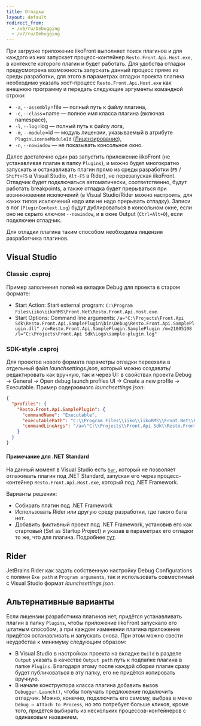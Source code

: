 ```yaml
---
title: Отладка
layout: default
redirect_from:
  - /v6/ru/Debugging
  - /v7/ru/Debugging
---
```

При загрузке приложение iikoFront выполняет поиск плагинов и для каждого из них запускает процесс-контейнер `Resto.Front.Api.Host.exe`, в контексте которого плагин и будет работать.
Для удобства отладки предусмотрена возможность запускать данный процесс прямо из среды разработки, для этого в параметрах отладки проекта плагина необходимо указать хост-процесс `Resto.Front.Api.Host.exe` как внешнюю программу и передать следующие аргументы командной строки:

- `-a`, `--assembly`=file — полный путь к файлу плагина,
- `-c`, `--class`=name    — полное имя класса плагина (включая namespace),
- `-l`, `--log`=log       — полный путь к файлу лога,
- `-m`, `--module`=id     — модуль лицензии, указываемый в атрибуте `PluginLicenseModuleId` ([Лицензирование](Licensing)),
- `-n`, `--nowindow`      — не показывать консольное окно.

Далее достаточно один раз запустить приложение iikoFront (не устанавливая плагин в папку `Plugins`), и можно будет многократно запускать и останавливать плагин прямо из среды разработки (`F5` / `Shift+F5` в Visual Studio, `Alt-F5` в Rider), не перезапуская iikoFront. Отладчик будет подключаться автоматически, соответственно, будут работать breakpoints, а также отладка будет прерываться при возникновении исключений (в Visual Studio/Rider можно настроить, для каких типов исключений надо или не надо прерывать отладку). Записи в лог (`PluginContext.Log`) будут дублироваться в консольном окне, если оно не скрыто ключом `--nowindow`, и в окне Output (`Ctrl+Alt+O`), если подключен отладчик.

Для отладки плагина таким способом необходима лицензия разработчика плагинов.

## Visual Studio

### Classic .csproj
Пример заполнения полей на вкладке Debug для проекта в старом формате:

- Start Action: Start external program: `C:\Program Files\iiko\iikoRMS\Front.Net\Resto.Front.Api.Host.exe`.
- Start Options: Command line arguments: `/a="C:\Projects\Front.Api Sdk\Resto.Front.Api.SamplePlugin\bin\Debug\Resto.Front.Api.SamplePlugin.dll" /c=Resto.Front.Api.SamplePlugin.SamplePlugin /m=21005108 /l="C:\Projects\Front.Api Sdk\Logs\sample-plugin.log"`

### SDK-style .csproj
Для проектов нового формата параметры отладки переехали в отдельный файл *launchsettings.json*, который можно создавать/редактировать как вручную, так и через UI: в свойствах проекта Debug → General → Open debug launch profiles UI → Create a new profile → Executable. Пример содержимого *launchsettings.json*:

```json
{
  "profiles": {
    "Resto.Front.Api.SamplePlugin": {
      "commandName": "Executable",
      "executablePath": "C:\\Program Files\\iiko\\iikoRMS\\Front.Net\\Resto.Front.Api.Host.exe",
      "commandLineArgs": "/a=\"C:\\Projects\\Front.Api Sdk\\Resto.Front.Api.SamplePlugin\\bin\\Debug\\Resto.Front.Api.SamplePlugin.dll\" /c=Resto.Front.Api.SamplePlugin.SamplePlugin /m=21005108 /l=\"C:\\Projects\\Front.Api Sdk\\Logs\\sample-plugin.log\""
    }
  }
}
```

#### Примечание для .NET Standard
На данный момент в Visual Studio есть [`баг`](https://github.com/dotnet/project-system/issues/5009), который не позволяет отлаживать плагин под .NET Standard, запуская его через процесс-контейнер `Resto.Front.Api.Host.exe`, который под .NET Framework.

Варианты решения:

* Собирать плагин под .NET Framework
* Использовать Rider или другую среду разработки, где такого бага нет.
* Добавить фиктивный проект под .NET Framework, установив его как стартовый (Set as Startup Project) и указав в параметрах его отладки то же, что для плагина. Подробнее [тут](https://stackoverflow.com/a/61033312).

## Rider
JetBrains Rider как задать собственную настройку Debug Configurations с полями `Exe path` и `Program arguments`, так и использовать совместимый с Visual Studio формат *launchsettings.json*.

## Альтернативные варианты
Если лицензии разработчика плагинов нет, придётся устанавливать плагин в папку `Plugins`, чтобы приложение iikoFront запускало его штатным способом, а при каждом изменении плагина приложение придётся останавливать и запускать снова. При этом можно свести неудобства к минимуму следующим образом:

- В Visual Studio в настройках проекта на вкладке `Build` в разделе `Output` указать в качестве `Output path` путь к подпапке плагина в папке `Plugins`. Благодаря этому после каждой сборки плагин сразу будет публиковаться в эту папку, его не придётся копировать вручную.
- В начале конструктора класса плагина добавить вызов `Debugger.Launch()`, чтобы получать предложение подключить отладчик. Можно, конечно, подключить его самому, выбрав в меню `Debug → Attach to Process`, но это потребует больше кликов, кроме того, придётся выбирать из нескольких процессов-контейнеров с одинаковым названием.